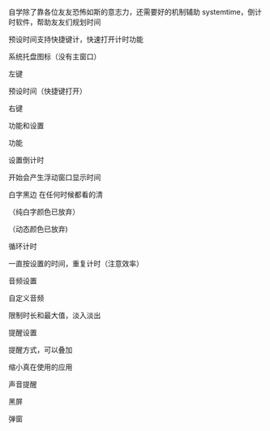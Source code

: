 自学除了靠各位友友恐怖如斯的意志力，还需要好的机制辅助
systemtime，倒计时软件，帮助友友们规划时间

预设时间支持快捷键计，快速打开计时功能

系统托盘图标（没有主窗口）

左键

预设时间（快捷键打开）

右键

功能和设置


功能

设置倒计时

开始会产生浮动窗口显示时间

白字黑边 在任何时候都看的清

（纯白字颜色已放弃）

（动态颜色已放弃)


循环计时

一直按设置的时间，重复计时（注意效率）


音频设置

自定义音频

限制时长和最大值，淡入淡出


提醒设置

提醒方式，可以叠加

缩小真在使用的应用


声音提醒


黑屏

弹窗
